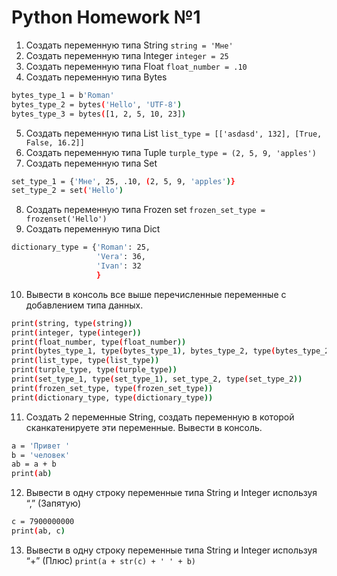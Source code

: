 # Python Homework №1
1) Создать переменную типа String `string = 'Мне'`
2) Создать переменную типа Integer `integer = 25`
3) Создать переменную типа Float `float_number = .10`
4) Создать переменную типа Bytes 
```sh
bytes_type_1 = b'Roman'
bytes_type_2 = bytes('Hello', 'UTF-8')
bytes_type_3 = bytes([1, 2, 5, 10, 23])
```
5) Создать переменную типа List `list_type = [['asdasd', 132], [True, False, 16.2]]`
6) Создать переменную типа Tuple `turple_type = (2, 5, 9, 'apples')`
7) Создать переменную типа Set 
```sh
set_type_1 = {'Мне', 25, .10, (2, 5, 9, 'apples')}
set_type_2 = set('Hello')
```
8) Создать переменную типа Frozen set `frozen_set_type = frozenset('Hello')`
9) Создать переменную типа Dict 
```sh
dictionary_type = {'Roman': 25,
                   'Vera': 36,
                   'Ivan': 32
                   }
```
10) Вывести в консоль все выше перечисленные переменные с добавлением типа данных.
```sh
print(string, type(string))
print(integer, type(integer))
print(float_number, type(float_number))
print(bytes_type_1, type(bytes_type_1), bytes_type_2, type(bytes_type_2), bytes_type_3, type(bytes_type_3))
print(list_type, type(list_type))
print(turple_type, type(turple_type))
print(set_type_1, type(set_type_1), set_type_2, type(set_type_2))
print(frozen_set_type, type(frozen_set_type))
print(dictionary_type, type(dictionary_type))
```
11) Создать 2 переменные String, создать переменную в которой сканкатенируете эти переменные. Вывести в консоль.
```sh
a = 'Привет '
b = 'человек'
ab = a + b
print(ab)
```
12) Вывести в одну строку переменные типа String и Integer используя “,” (Запятую)
```sh
c = 7900000000
print(ab, c)
```
13) Вывести в одну строку переменные типа String и Integer используя “+” (Плюс) `print(a + str(c) + ' ' + b)`
